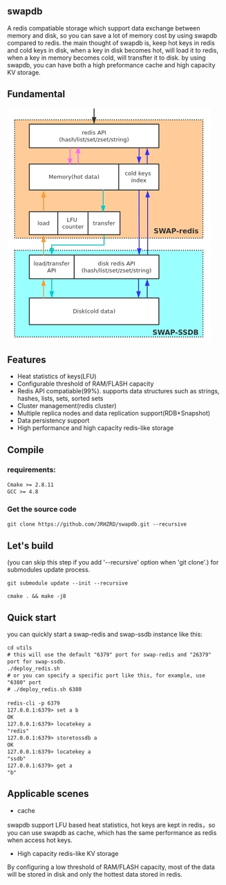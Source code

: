 ## swapdb

A redis compatiable storage which support data exchange between memory and disk, so you can save a lot of memory cost by using swapdb compared to redis. the main thought of swapdb is, keep hot keys in redis and cold keys in disk, when a key in disk becomes hot, will load it to redis, when a key in memory becomes cold, will transfter it to disk. by using swapdb, you can have both a high preformance cache and high capacity KV storage.

## Fundamental

![fundamental](./docs/fundamental.jpg)

## Features

* Heat statistics of keys(LFU)
* Configurable threshold of RAM/FLASH capacity
* Redis API compatiable(99%). supports data structures such as strings, hashes, lists, sets, sorted sets
* Cluster management(redis cluster)
* Multiple replica nodes and data replication support(RDB+Snapshot)
* Data persistency support
* High performance and high capacity redis-like storage

## Compile

### requirements:  
```
Cmake >= 2.8.11
GCC >= 4.8
```

### Get the source code
```
git clone https://github.com/JRHZRD/swapdb.git --recursive
```

## Let's build

(you can skip this step if you add '--recursive' option when 'git clone'.) for submodules update process.
```
git submodule update --init --recursive
```

```
cmake . && make -j8
```

## Quick start

you can quickly start a swap-redis and swap-ssdb instance like this:
```
cd utils
# this will use the default "6379" port for swap-redis and "26379" port for swap-ssdb.
./deploy_redis.sh
# or you can specify a specific port like this, for example, use "6380" port
# ./deploy_redis.sh 6380

redis-cli -p 6379
127.0.0.1:6379> set a b
OK
127.0.0.1:6379> locatekey a
"redis"
127.0.0.1:6379> storetossdb a
OK
127.0.0.1:6379> locatekey a
"ssdb"
127.0.0.1:6379> get a
"b"
```

## Applicable scenes

* cache

swapdb support LFU based heat statistics, hot keys are kept in redis，so you can use swapdb as cache, which has the same performance as redis when access hot keys.

* High capacity redis-like KV storage

By configuring a low threshold of RAM/FLASH capacity, most of the data will be stored in disk and only the hottest data stored in redis.
